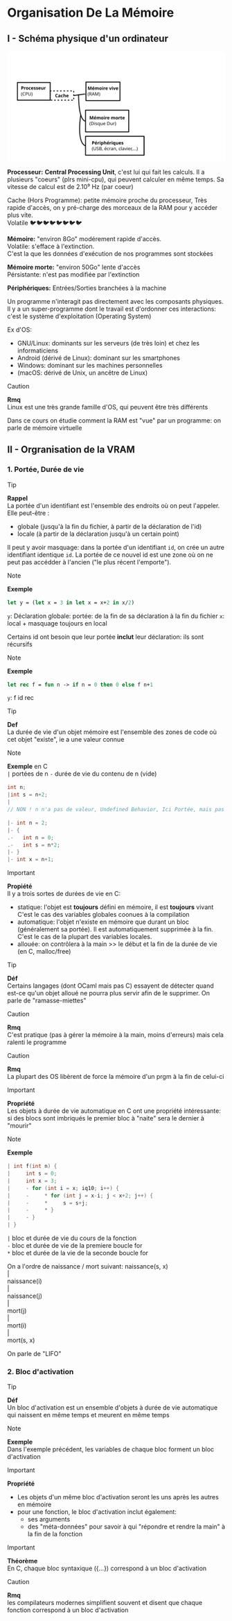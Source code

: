 # Organisation De La Mémoire

## I - Schéma physique d'un ordinateur

<img src="./schéma_processeur.png">

**Processeur:** **Central Processing Unit**, c'est lui qui fait les calculs. Il a plusieurs "coeurs" (plrs mini-cpu), qui peuvent calculer en même temps. Sa vitesse de calcul est de 2.10⁹ Hz (par coeur)

Cache (Hors Programme): petite mémoire proche du processeur, Très rapide d'accès, on y pré-charge des morceaux de la RAM pour y accéder plus vite.<br>
Volatile 🐦🐦🐦🐦🐦🐦🐦🐦

**Mémoire:** "environ 8Go" modérement rapide d'accès.<br>
Volatile: s'efface à l'extinction.<br>
C'est la que les données d'exécution de nos programmes sont stockées

**Mémoire morte:** "environ 50Go" lente d'accès<br>
Pérsistante: n'est pas modifiée par l'extinction

**Périphériques:** Entrées/Sorties branchées à la machine

Un programme n'interagit pas directement avec les composants physiques. Il y a un super-programme dont le travail est d'ordonner ces interactions: c'est le système d'exploitation (Operating System)

Ex d'OS:
- GNU/Linux: dominants sur les serveurs (de très loin) et chez les informaticiens
- Android (dérivé de Linux): dominant sur les smartphones
- Windows: dominant sur les machines personnelles
- (macOS: dérivé de Unix, un ancêtre de Linux)

> [!CAUTION]
> **Rmq**<br>
> Linux est une très grande famille d'OS, qui peuvent être très différents

Dans ce cours on étudie comment la RAM est "vue" par un programme: on parle de mémoire virtuelle

## II - Orgranisation de la VRAM

### 1. Portée, Durée de vie

> [!TIP]
> **Rappel**<br>
> La portée d'un identifiant est l'ensemble des endroits où on peut l'appeler. Elle peut-être :
> - globale (jusqu'à la fin du fichier, à partir de la déclaration de l'id)
> - locale (à partir de la déclaration jusqu'à un certain point)
> 
> Il peut y avoir masquage: dans la portée d'un identifiant `id`, on crée un autre identifiant identique `id`. La portée de ce nouvel id est une zone où on ne peut pas accédder à l'ancien ("le plus récent l'emporte").

> [!NOTE]
> **Exemple**<br>
> ```ocaml
> let y = (let x = 3 in let x = x+2 in x/2)
> ```
>
> `y`: Déclaration globale: portée: de la fin de sa déclaration à la fin du fichier
> `x`: local + masquage toujours en local

Certains id ont besoin que leur portée **inclut** leur déclaration: ils sont récursifs

> [!NOTE]
> **Exemple**<br>
> ```ocaml
> let rec f = fun n -> if n = 0 then 0 else f n+1
>```
>
> `y`: f id rec

> [!TIP]
> **Def**<br>
> La durée de vie d'un objet mémoire est l'ensemble des zones de code où cet objet "existe", ie a une valeur connue

> [!NOTE]
> **Exemple** en C<br>
> `|` portées de n
> `-` durée de vie du contenu de n (vide)
> ```C
> int n;
> |int s = n+2;
> |
> // NON ! n n'a pas de valeur, Undefined Behavior, Ici Portée, mais pas Vie
> ```
>
> ```C
> |- int n = 2;
> |- {
> .-   int n = 0;
> .-   int s = n*2;
> |- }
> |- int x = n+1;
> ```

> [!IMPORTANT]
> **Propiété**<br>
> Il y a trois sortes de durées de vie en C:
> - statique: l'objet est **toujours** défini en mémoire, il est **toujours** vivant
> C'est le cas des variables globales coonues à la compilation
> - automatique: l'objet n'existe en mémoire que durant un bloc (généralement sa portée). Il est automatiquement supprimée à la fin. C'est le cas de la plupart des variables locales.
> - allouée: on contrôlera à la main >> le début et la fin de la durée de vie (en C, malloc/free)

> [!TIP]
> **Déf**<br>
> Certains langages (dont OCaml mais pas C) essayent de détecter quand est-ce qu'un objet alloué ne pourra plus servir afin de le supprimer. On parle de "ramasse-miettes"

> [!CAUTION]
> **Rmq**<br>
> C'est pratique (pas à gérer la mémoire à la main, moins d'erreurs) mais cela ralenti le programme

> [!CAUTION]
> **Rmq**<br>
> La plupart des OS libèrent de force la mémoire d'un prgm à la fin de celui-ci

> [!IMPORTANT]
> **Propriété**<br>
> Les objets à durée de vie automatique en C ont une propriété intéressante: si des blocs sont imbriqués le premier bloc à "naite" sera le dernier à "mourir"

> [!NOTE]
> **Exemple**<br>
> ```C
> | int f(int n) {
> |     int s = 0;
> |     int x = 3;
> |     - for (int i = x; iq10; i++) {
> |     -     * for (int j = x-i; j < x+2; j++) {
> |     -     *     s = s+j;   
> |     -     * }  
> |     - }
> | }
> ```
>
> `|` bloc et durée de vie du cours de la fonction<br>
> `-` bloc et durée de vie de la premiere boucle for<br>
> `*` bloc et durée de la vie de la seconde boucle for<br>
>
> On a l'ordre de naissance / mort suivant:
> naissance(s, x)<br>
> |<br>
> naissance(i)<br>
> |<br>
> naissance(j)<br>
> |<br>
> mort(j)<br>
> |<br>
> mort(i)<br>
> |<br>
> mort(s, x)<br>
>
> On parle de "LIFO"

### 2. Bloc d'activation

> [!TIP]
> **Déf**<br>
> Un bloc d'activation est un ensemble d'objets à durée de vie automatique qui naissent en même temps et meurent en même temps

> [!NOTE]
> **Exemple**<br>
> Dans l'exemple précédent, les variables de chaque bloc forment un bloc d'activation

> [!IMPORTANT]
> **Propriété**<br>
> - Les objets d'un même bloc d'activation seront les uns après les autres en mémoire
> - pour une fonction, le bloc d'activation inclut également:
>   - ses arguments
>   - des "méta-données" pour savoir à qui "répondre et rendre la main" à la fin de la fonction

> [!IMPORTANT]
> **Théorème**<br>
> En C, chaque bloc syntaxique ({...}) correspond à un bloc d'activation

> [!CAUTION]
> **Rmq**<br>
> les compilateurs modernes simplifient souvent et disent que chaque fonction correspond à un bloc d'activation